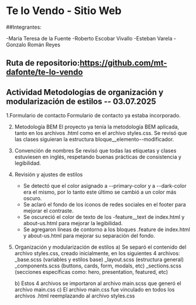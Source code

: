 # Te lo Vendo - Sitio Web

##Integrantes:

-María Teresa de la Fuente
-Roberto Escobar Vivallo
-Esteban Varela
-Gonzalo Román Reyes

## Ruta de repositorio:https://github.com/mt-dafonte/te-lo-vendo


## Actividad Metodologías de organización y modularización de estilos -- 03.07.2025

1.Formulario de contacto 
	Formulario de contacto ya estaba incorporado.

2. Metodología BEM
	El proyecto ya tenía la metodología BEM aplicada, tanto en los archivos .html como en el archivo styles.css. Se revisó que las clases siguieran la estructura bloque__elemento--modificador.

3. Convención de nombres
	Se revisó que todas las etiquetas y clases estuviesen en inglés, respetando buenas prácticas de consistencia y legibilidad.

4. Revisión y ajustes de estilos
	- Se detectó que el color asignado a --primary-color y a --dark-color era el mismo, por lo tanto este último se cambió a un color más oscuro.
 	- Se aclaró el fondo de los íconos de redes sociales en el footer para mejorar el contraste.
	- Se oscureció el color de texto de los -feature__text de index.html y about-us.html para mejorar la legibilidad.
	- Se agregaron líneas de contorno a los bloques .feature de index.html y about-us.html para mejorar su separación del fondo.


5. Organización y modularización de estilos
	a) Se separó el contenido del archivo styles.css, creado inicialmente, en los siguientes 4 archivos:
	 _base.scss (variables y estilos base)
	 _layout.scss (estructura general)
	 _components.scss (buttons, cards, form, modals, etc)
	 _sections.scss (secciones específicas como: hero, presentation, featured, etc)

	b) Estos 4 archivos se importaron al archivo main.scss que generó el archivo main.css
	c) El archivo main.css fue vinculado en todos los archivos .html reemplazando al archivo styles.css

